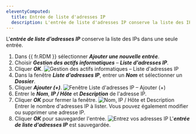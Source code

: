 ```yaml
---
eleventyComputed:
  title: Entrée de liste d'adresses IP
  description: L'entrée de liste d'adresses IP conserve la liste des IPs dans une seule entrée.
---
```

L'***entrée de liste d'adresses IP*** conserve la liste des IPs dans une seule entrée.

1. Dans {{ fr.RDM }} sélectionner ***Ajouter une nouvelle entrée***.
1. Choisir ***Gestion des actifs informatiques*** – ***Liste d'adresses IP***.
1. Cliquer ***OK***.
![Gestion des actifs informatiques – Liste d'adresses IP](https://cdnweb.devolutions.net/docs/docs_en_kb_KB6109.png)
1. Dans la fenêtre ***Liste d'adresses IP***, entrer un ***Nom*** et sélectionner un ***Dossier***.
1. Cliquer ***Ajouter (+)***.
![Fenêtre Liste d'adresses IP – Ajouter (+)](https://cdnweb.devolutions.net/docs/docs_en_kb_KB6110.png)
1. Entrer le ***Nom***, ***IP / Hôte*** et ***Description*** de l'adresse IP.
1. Cliquer ***OK*** pour fermer la fenêtre.
![Nom, IP / Hôte et Description](https://cdnweb.devolutions.net/docs/docs_en_kb_KB6111.png)
Entrer le nombre d'adresses IP à lister. Vous pouvez également modifier ou supprimer une adresse IP.
1. Cliquer ***OK*** pour sauvegarder l'entrée.
![Entrez vos adresses IP](https://cdnweb.devolutions.net/docs/docs_en_kb_KB6112.png)
L'***entrée de liste d'adresses IP*** est sauvegardée.
